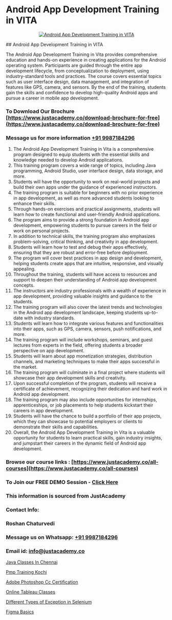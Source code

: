 # Android App Development Training in VITA

<p align="center">
  <a href="https://justacademy.co/course-detail/android-app-development">
    <img src="https://justacademy.co/storage2/course_image/1676635923_course_image.webp" alt="Android App Development Training in VITA">
  </a>
</p>
## Android App Development Training in VITA

The Android App Development Training in Vita provides comprehensive education and hands-on experience in creating applications for the Android operating system. Participants are guided through the entire app development lifecycle, from conceptualization to deployment, using industry-standard tools and practices. The course covers essential topics such as user interface design, data management, and integration of features like GPS, camera, and sensors. By the end of the training, students gain the skills and confidence to develop high-quality Android apps and pursue a career in mobile app development.
### To Download Our Brochure [https://www.justacademy.co/download-brochure-for-free](https://www.justacademy.co/download-brochure-for-free)
### Message us for more information [+91 9987184296](https://api.whatsapp.com/send?phone=919987184296)
1) The Android App Development Training in Vita is a comprehensive program designed to equip students with the essential skills and knowledge needed to develop Android applications.
2) This training program covers a wide range of topics, including Java programming, Android Studio, user interface design, data storage, and more.
3) Students will have the opportunity to work on real-world projects and build their own apps under the guidance of experienced instructors.
4) The training program is suitable for beginners with no prior experience in app development, as well as more advanced students looking to enhance their skills.
5) Through hands-on exercises and practical assignments, students will learn how to create functional and user-friendly Android applications.
6) The program aims to provide a strong foundation in Android app development, empowering students to pursue careers in the field or work on personal projects.
7) In addition to technical skills, the training program also emphasizes problem-solving, critical thinking, and creativity in app development.
8) Students will learn how to test and debug their apps effectively, ensuring that they are robust and error-free before deployment.
9) The program will cover best practices in app design and development, helping students create apps that are intuitive, responsive, and visually appealing.
10) Throughout the training, students will have access to resources and support to deepen their understanding of Android app development concepts.
11) The instructors are industry professionals with a wealth of experience in app development, providing valuable insights and guidance to the students.
12) The training program will also cover the latest trends and technologies in the Android app development landscape, keeping students up-to-date with industry standards.
13) Students will learn how to integrate various features and functionalities into their apps, such as GPS, camera, sensors, push notifications, and more.
14) The training program will include workshops, seminars, and guest lectures from experts in the field, offering students a broader perspective on app development.
15) Students will learn about app monetization strategies, distribution channels, and marketing techniques to make their apps successful in the market.
16) The training program will culminate in a final project where students will showcase their app development skills and creativity.
17) Upon successful completion of the program, students will receive a certificate of achievement, recognizing their dedication and hard work in Android app development.
18) The training program may also include opportunities for internships, apprenticeships, or job placements to help students kickstart their careers in app development.
19) Students will have the chance to build a portfolio of their app projects, which they can showcase to potential employers or clients to demonstrate their skills and capabilities.
20) Overall, the Android App Development Training in Vita is a valuable opportunity for students to learn practical skills, gain industry insights, and jumpstart their careers in the dynamic field of Android app development.

### Browse our course links : [https://www.justacademy.co/all-courses](https://www.justacademy.co/all-courses) 
### To Join our FREE DEMO Session - [Click Here](https://www.justacademy.co/register-for-course-demo)


### This information is sourced from JustAcademy
### Contact Info:
### Roshan Chaturvedi
### Message us on Whatsapp: [+91 9987184296](https://api.whatsapp.com/send?phone=919987184296)
### Email id: [info@justacademy.co](mailto:info@justacademy.co)
                
[Java Classes In Chennai](https://www.linkedin.com/pulse/java-classes-chennai-justacademy-chennai-dtume/)

[Pmp Training Kochi](https://www.linkedin.com/pulse/pmp-training-kochi-justacademy-houston-tyoaf?trackingId=f0h39V94uyh2oZU3Qqro6g%3D%3D&lipi=urn%3Ali%3Apage%3Ad_flagship3_company_admin%3BoeW%2FtgxJQVmhV5nxk7B2LA%3D%3D)

[Adobe Photoshop Cc Certification](https://medium.com/@negishivu99/adobe-photoshop-cc-certification-f6caa8bae7c6)

[Online Tableau Classes](https://medium.com/@prempja40/online-tableau-classes-eed402cbc878)

[Different Types of Exception in Selenium](https://justacademyin.github.io/justacademy/different-types-of-exception-in-selenium)

[Figma Basics](https://justacademyin.github.io/justacademy/figma-basics)

